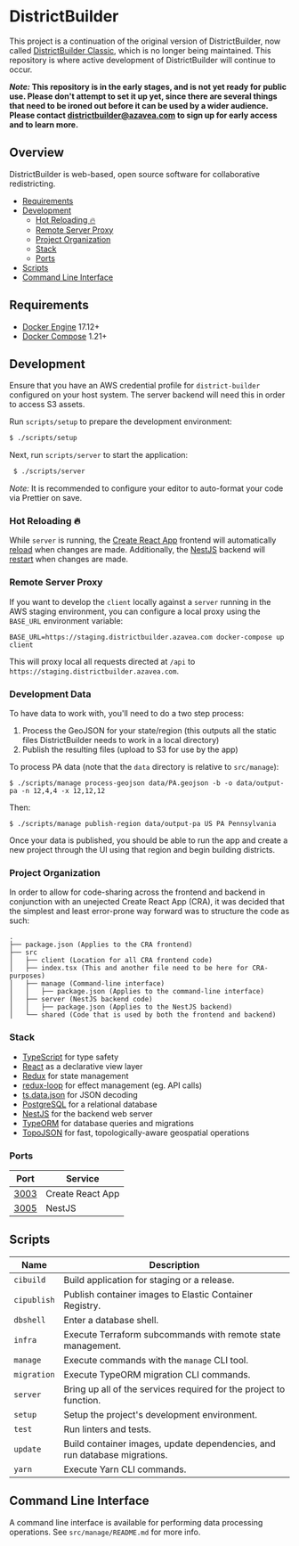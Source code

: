 # DistrictBuilder

This project is a continuation of the original version of DistrictBuilder, now called [DistrictBuilder Classic](https://github.com/PublicMapping/districtbuilder-classic), which is no longer being maintained. This repository is where active development of DistrictBuilder will continue to occur.

***Note:* This repository is in the early stages, and is not yet ready for public use. Please don't attempt to set it up yet, since there are several things that need to be ironed out before it can be used by a wider audience. Please contact districtbuilder@azavea.com  to sign up for early access and to learn more.**

## Overview

DistrictBuilder is web-based, open source software for collaborative redistricting.

- [Requirements](#requirements)
- [Development](#development)
  - [Hot Reloading 🔥](#hot-reloading-)
  - [Remote Server Proxy](#remote-server-proxy)
  - [Project Organization](#project-organization)
  - [Stack](#stack)
  - [Ports](#ports)
- [Scripts](#scripts)
- [Command Line Interface](#command-line-interface)

## Requirements

- [Docker Engine](https://docs.docker.com/install/) 17.12+
- [Docker Compose](https://docs.docker.com/compose/install/) 1.21+

## Development

Ensure that you have an AWS credential profile for `district-builder` configured on your host system.
The server backend will need this in order to access S3 assets.

Run `scripts/setup` to prepare the development environment:

 ```bash
 $ ./scripts/setup
 ```

 Next, run `scripts/server` to start the application:

```bash
 $ ./scripts/server
```

 *Note:* It is recommended to configure your editor to auto-format your code via Prettier on save.

### Hot Reloading 🔥

While `server` is running, the [Create React App](https://github.com/facebook/create-react-app/) frontend will automatically [reload](https://github.com/facebook/create-react-app/#whats-included) when changes are made. Additionally, the [NestJS](https://nestjs.com/) backend will [restart](https://docs.nestjs.com/cli/usages#nest-start) when changes are made.

### Remote Server Proxy

If you want to develop the `client` locally against a `server` running in the AWS staging environment, you can configure a local proxy using the `BASE_URL` environment variable:

```#bash
BASE_URL=https://staging.districtbuilder.azavea.com docker-compose up client
```

This will proxy local all requests directed at `/api` to `https://staging.districtbuilder.azavea.com`.

### Development Data

To have data to work with, you'll need to do a two step process:

1. Process the GeoJSON for your state/region (this outputs all the static files DistrictBuilder needs to work in a local directory) 
1. Publish the resulting files (upload to S3 for use by the app)

To process PA data (note that the `data` directory is relative to `src/manage`):

```
$ ./scripts/manage process-geojson data/PA.geojson -b -o data/output-pa -n 12,4,4 -x 12,12,12
```

Then:

```
$ ./scripts/manage publish-region data/output-pa US PA Pennsylvania
```

Once your data is published, you should be able to run the app and create a new project through the UI using that region and begin building districts.

### Project Organization

In order to allow for code-sharing across the frontend and backend in conjunction with an unejected Create React App (CRA), it was decided that the simplest and least error-prone way forward was to structure the code as such:

```
.
├── package.json (Applies to the CRA frontend)
├── src
│   ├── client (Location for all CRA frontend code)
│   ├── index.tsx (This and another file need to be here for CRA-purposes)
│   ├── manage (Command-line interface)
│   │   ├── package.json (Applies to the command-line interface)
│   ├── server (NestJS backend code)
│   │   ├── package.json (Applies to the NestJS backend)
│   └── shared (Code that is used by both the frontend and backend)
```

### Stack

* [TypeScript](https://www.typescriptlang.org/) for type safety
* [React](https://reactjs.org/) as a declarative view layer
* [Redux](https://redux.js.org/) for state management
* [redux-loop](https://redux-loop.js.org/) for effect management (eg. API calls)
* [ts.data.json](https://github.com/joanllenas/ts.data.json) for JSON decoding
* [PostgreSQL](https://www.postgresql.org/) for a relational database
* [NestJS](https://nestjs.com/) for the backend web server
* [TypeORM](https://typeorm.io/) for database queries and migrations
* [TopoJSON](https://github.com/topojson/topojson) for fast, topologically-aware geospatial operations

### Ports

| Port                          | Service          |
|-------------------------------|------------------|
| [3003](http://localhost:3003) | Create React App |
| [3005](http://localhost:3005) | NestJS           |

## Scripts

| Name        | Description                                                               |
|-------------|---------------------------------------------------------------------------|
| `cibuild`   | Build application for staging or a release.                               |
| `cipublish` | Publish container images to Elastic Container Registry.                   |
| `dbshell`   | Enter a database shell.                                                   |
| `infra`     | Execute Terraform subcommands with remote state management.               |
| `manage`    | Execute commands with the `manage` CLI tool.                              |
| `migration` | Execute TypeORM migration CLI commands.                                   |
| `server`    | Bring up all of the services required for the project to function.        |
| `setup`     | Setup the project's development environment.                              |
| `test`      | Run linters and tests.                                                    |
| `update`    | Build container images, update dependencies, and run database migrations. |
| `yarn`      | Execute Yarn CLI commands.                                                |

## Command Line Interface

A command line interface is available for performing data processing operations.
See `src/manage/README.md` for more info.
